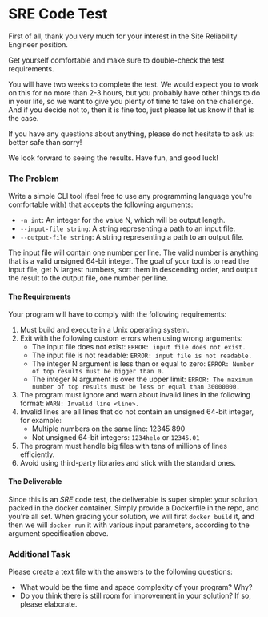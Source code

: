 # SRE Code Test

First of all, thank you very much for your interest in the Site Reliability
Engineer position.

Get yourself comfortable and make sure to double-check the test requirements.

You will have two weeks to complete the test. We would expect you to work on
this for no more than 2-3 hours, but you probably have other things to do in
your life, so we want to give you plenty of time to take on the challenge. And
if you decide not to, then it is fine too, just please let us know if that is
the case.

If you have any questions about anything, please do not hesitate to ask us:
better safe than sorry!

We look forward to seeing the results. Have fun, and good luck!

### The Problem

Write a simple CLI tool (feel free to use any programming language you're
comfortable with) that accepts the following arguments:

- `-n int`: An integer for the value N, which will be output length.
-  `--input-file string`: A string representing a path to an input file.
- `--output-file string`: A string representing a path to an output file.

The input file will contain one number per line. The valid number is anything
that is a valid unsigned 64-bit integer. The goal of your tool is to read the
input file, get N largest numbers, sort them in descending order, and output
the result to the output file, one number per line.


#### The Requirements

Your program will have to comply with the following requirements:

1. Must build and execute in a Unix operating system.
2. Exit with the following custom errors when using wrong arguments:
    - The input file does not exist: `ERROR: input file does not exist.`
    - The input file is not readable: `ERROR: input file is not readable.`
    - The integer N argument is less than or equal to zero: `ERROR: Number of top results must be bigger than 0.`
    - The integer N argument is over the upper limit: `ERROR: The maximum number of top results must be less or equal than 30000000.`
3. The program must ignore and warn about invalid lines in the following format: `WARN: Invalid line <line>.`
4. Invalid lines are all lines that do not contain an unsigned 64-bit integer, for example:
    - Multiple numbers on the same line: 12345 890
    - Not unsigned 64-bit integers: `1234helo` or `12345.01`
5. The program must handle big files with tens of millions of lines efficiently.
6. Avoid using third-party libraries and stick with the standard ones.

#### The Deliverable

Since this is an _SRE_ code test, the deliverable is super simple: your
solution, packed in the docker container. Simply provide a Dockerfile in the
repo, and you're all set. When grading your solution, we will first `docker
build` it, and then we will `docker run` it with various input parameters,
according to the argument specification above.

### Additional Task

Please create a text file with the answers to the following questions:
- What would be the time and space complexity of your program? Why?
- Do you think there is still room for improvement in your solution? If so, please elaborate.
